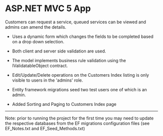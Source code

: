 # ASP.NET MVC 5 App

Customers can request a service, queued services can be viewed and admins can amend the details.


* Uses a dynamic form which changes the fields to be completed based on a drop down selection.

* Both client and server side validation are used.

* The model implements business rule validation using the IValidatableObject contract.

* Edit/Update/Delete operations on the Customers Index listing is only visible to users in the 'admins' role.

* Entity framework migrations seed two test users one of which is an admin.

* Added Sorting and Paging to Customers Index page

<hr/>
Note: prior to running the project for the first time you may need to update the respective databases from the EF migrations configuration files (see EF_Notes.txt and EF_Seed_Methods.txt)
